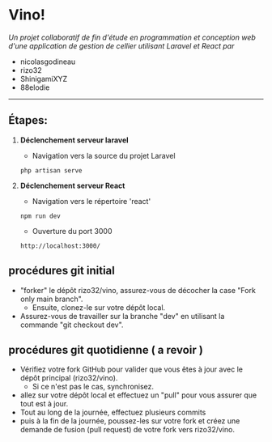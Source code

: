 # Vino!

_Un projet collaboratif de fin d'étude en programmation et conception web d'une application de gestion de cellier utilisant Laravel et React par_

-   nicolasgodineau
-   rizo32
-   ShinigamiXYZ
-   88elodie

---

## Étapes:

1. **Déclenchement serveur laravel**

    - Navigation vers la source du projet Laravel

    ```
    php artisan serve
    ```

1. **Déclenchement serveur React**
    - Navigation vers le répertoire 'react'
    ```
    npm run dev
    ```
    - Ouverture du port 3000
    ```
    http://localhost:3000/
    ```

<!-- YG -->

## procédures git initial

-   "forker" le dépôt rizo32/vino, assurez-vous de décocher la case "Fork only main branch".
    -   Ensuite, clonez-le sur votre dépôt local.
-   Assurez-vous de travailler sur la branche "dev" en utilisant la commande "git checkout dev".

## procédures git quotidienne ( a revoir )

-   Vérifiez votre fork GitHub pour valider que vous êtes à jour avec le dépôt principal (rizo32/vino).
    -   Si ce n'est pas le cas, synchronisez.
-   allez sur votre dépôt local et effectuez un "pull" pour vous assurer que tout est à jour.
-   Tout au long de la journée, effectuez plusieurs commits
-   puis à la fin de la journée, poussez-les sur votre fork et créez une demande de fusion (pull request) de votre fork vers rizo32/vino.

<!-- </YG> -->
